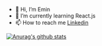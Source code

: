 - 👋 Hi, I’m Emin
- 🌱 I’m currently learning React.js
- 📫 How to reach me <a href="https://www.linkedin.com/in/emin-palaz-702745209" target="_blank">Linkedin</a>









[![Anurag's github stats](https://github-readme-stats.vercel.app/api?username=eminpalaz01&theme=tokyonight)](https://github.com/anuraghazra/github-readme-stats)

<!---
eminpalaz01/eminpalaz01 is a ✨ special ✨ repository because its `README.md` (this file) appears on your GitHub profile.
You can click the Preview link to take a look at your changes.
--->
